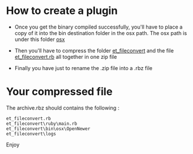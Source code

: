 # How to create a plugin

- Once you get the binary compiled successfully, you'll have to place a copy of it into the bin destination folder in the osx path. The osx path is under this folder [osx](./et_fileconvert/bin/osx)

- Then you'll have to compress the folder [et_fileconvert](./et_fileconvert) and the file [et_fileconvert.rb](./et_fileconvert.rb) all together in one zip file

- Finally you have just to rename the .zip file into a .rbz file 


# Your compressed file

The archive.rbz should contains the following : 

```
et_fileconvert.rb
et_fileconvert\ruby\main.rb
et_fileconvert\bin\osx\OpenNewer
et_fileconvert\logs
```

Enjoy

